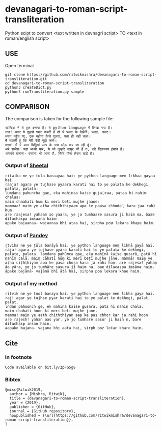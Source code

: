 # devanagari-to-roman-script-transliteration
Python scipt to convert &lt;text written in devnagri script> TO &lt;text in roman/english script>

## USE
Open terminal
```
git clone https://github.com/ritwikmishra/devanagari-to-roman-script-transliteration.git
cd devanagari-to-roman-script-transliteration
python3 createDict.py
python3 runTransliteration.py sample
```

## COMPARISON
The comparison is taken for the following sample file:
```
ऋत्विक ने ये टूल बनाया है। ये python language में लिखा गया है।
राज! अगर ये तुझसे प्यार करती है तो ये पलट के देखेगी, पलट, पलट।
लंदन पहूँच गए, एक महीना कैसे गुज़रा, पता ही नहीं चला।
मैं चाहती हूं कि मेरी बेटी मुझे जाने।
मम्मा! मैं ये आठ चिठ्ठियां आप के पास छोड़ कर जा रही हूं।
अरे राजेश! यहां आओ यार, ये जो तुम्हारे ससुर जी हैं न, बड़े दिलचस्प इंसान हैं।
आपको बजाना- वजाना भी आता है, सिर्फ पोज़ लेकर खड़े हैं।
```

### Output of [Sheetal](https://github.com/sheetalgiri/devanagari-to-roman-script)
```
ritwika ne ye tula banaayaa hai। ye python language mem likhaa gayaa hai।
raaja! agara ye tujhase pyaara karati hai to ye palata ke dekhegi, palata, palata।
lumdana pahuncha gae, eka mahinaa kaise guja़raa, pataa hi nahim chalaa।
maim chaahati hum ki meri beti mujhe jaane।
mammaa! maim ye atha chiththiyaam apa ke paasa chhoda़ kara jaa rahi hum।
are raajesa! yahaam ao yaara, ye jo tumhaare sasura ji haim na, baड़e dilachaspa imsaana haim।
apako bajaanaa- wajaanaa bhi ataa hai, sirpha poज़ lekara khaड़e haim।
```

### Output of [Pandey](https://pandey.github.io/posts/transliterate-devanagari-to-latin.html)
```
r̥tvika ne ye ṭūla banāyā hai. ye python language meṃ likhā gayā hai. rāja! agara ye tujhase pyāra karatī hai to ye palaṭa ke dekhegī, palaṭa, palaṭa. laṃdana pahūṃca gae, eka mahīnā kaise guzarā, patā hī nahīṃ calā. maiṃ cāhatī hūṃ ki merī beṭī mujhe jāne. mammā! maiṃ ye āṭha ciṭhṭhiyāṃ āpa ke pāsa choṛa kara jā rahī hūṃ. are rājeśa! yahāṃ āo yāra, ye jo tumhāre sasura jī haiṃ na, bae dilacaspa iṃsāna haiṃ. āpako bajānā- vajānā bhī ātā hai, sirpha poa lekara khae haiṃ.
```

### Output of my method
```
ritvik ne ye tool banaya hai. ye python language men likha gaya hai.
raj! agar ye tujhse pyar karati hai to ye palat ke dekhegi, palat, palat.
lndan pahoonch ge, ek mahina kaise guzara, pata hi nahin chala.
main chahati hoon ki meri beti mujhe jane.
mamma! main ye aath chiththiyan aap ke pas chhor kar ja rahi hoon.
are rajesh! yahan aao yar, ye jo tumhare sasur ji hain n, bare dilachasp insan hain.
aapako bajana- vajana bhi aata hai, sirph poz lekar khare hain.
```

## Cite

### In footnote
```Code available on bit.ly/2pFG5g8```

### Bibtex
```
@misc{Ritwik2019,
  author = {Mishra, Ritwik},
  title = {devanagari-to-roman-script-transliteration},
  year = {2019},
  publisher = {GitHub},
  journal = {GitHub repository},
  howpublished = {\url{https://github.com/ritwikmishra/devanagari-to-roman-script-transliteration}},
}
```